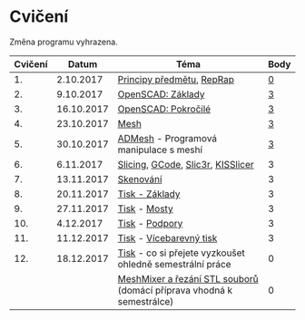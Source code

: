# Cvičení

Změna programu vyhrazena.

| Cvičení |    Datum   |                                            Téma                                          | Body                                                          |
|---------|------------|------------------------------------------------------------------------------------------|---------------------------------------------------------------|
| 1.      | 2.10.2017  | [Principy předmětu](course.md), [RepRap](reprap.md)                                      | [0](https://github.com/3DprintFIT/B171A-Username-Assignment)  |
| 2.      | 9.10.2017  | [OpenSCAD: Základy](openscad.md)                                                         | [3](https://github.com/3DprintFIT/B171A-OpenSCAD1-Assignment) |
| 3.      | 16.10.2017 | [OpenSCAD: Pokročilé](openscad.md)                                                       | [3](https://github.com/3DprintFIT/B171A-OpenSCAD2-Assignment) |
| 4.      | 23.10.2017 | [Mesh](mesh.md)                                                                          | [3](https://github.com/3DprintFIT/B171A-Mesh-Assignment)      |
| 5.      | 30.10.2017 | [ADMesh](admesh.md) - Programová manipulace s meshí                                      | [3](https://github.com/3DprintFIT/B171A-ADMesh-Assignment)    |
| 6.      | 6.11.2017  | [Slicing](slicing.md), [GCode](gcode.md), [Slic3r](slic3r.md), [KISSlicer](kisslicer.md) | 3                                                             |
| 7.      | 13.11.2017 | [Skenování](scan.md)                                                                     | 3                                                             |
| 8.      | 20.11.2017 | [Tisk - Základy](printing.md)                                                            | 3                                                             |
| 9.      | 27.11.2017 | [Tisk](printing.md) - [Mosty](bridges.md)                                                | 3                                                             |
| 10.     | 4.12.2017  | [Tisk](printing.md) - [Podpory](supports.md)                                             | 3                                                             |
| 11.     | 11.12.2017 | [Tisk](printing.md) - [Vícebarevný tisk](multicolor.md)                                  | 3                                                             |
| 12.     | 18.12.2017 | [Tisk](printing.md) - co si přejete vyzkoušet ohledně semestrální práce                  | 0                                                             |
|         |            | [MeshMixer a řezání STL souborů](meshmixer.md) (domácí příprava vhodná k semestrálce)    | 0                                                             |
